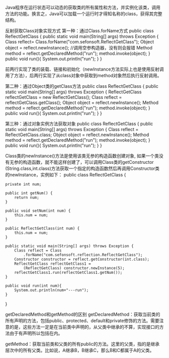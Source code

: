 Java程序在运行状态可以动态的获取类的所有属性和方法，并实例化该类，调用方法的功能。换言之，Java可以加载一个运行时才得知名称的class，获得其完整结构。

反射获取Class对象实现方式
第一种：通过Class.forName方式
public class ReflectGetClass {
    public static void main(String[] args) throws Exception {
        Class reflect= Class.forName("com.sefonsoft.ReflectGetClass");
        Object object = reflect.newInstance(); //调用空参构造器，没有则会报错
        Method method = reflect.getDeclaredMethod("run");
        method.invoke(object);
    }
    public void run(){
        System.out.println("run");
    }
}

前两行实现了类的装载、链接和初始化（newInstance方法实际上也是使用反射调用了<init>方法），后两行实现了从class对象中获取到method对象然后执行反射调用。

第二种：通过Object类的getClass方法
public class ReflectGetClass {
    public static void main(String[] args) throws Exception {
        ReflectGetClass reflectGetClass = new ReflectGetClass();
        Class reflect = reflectGetClass.getClass();
        Object object = reflect.newInstance();
        Method method = reflect.getDeclaredMethod("run");
        method.invoke(object);
    }
    public void run(){
        System.out.println("run");
    }
}


第三种：通过对象实例方法获取对象
public class ReflectGetClass {
    public static void main(String[] args) throws Exception {
        Class reflect = ReflectGetClass.class;
        Object object = reflect.newInstance();
        Method method = reflect.getDeclaredMethod("run");
        method.invoke(object);
    }
    public void run(){
        System.out.println("run");
    }
}


Class类的newInstance()方法是使用该类无参的构造函数创建对象, 如果一个类没有无参的构造函数，就不能这样创建了，可以调用Class类的getConstructor (String.class,int.class)方法获取一个指定的构造函数然后再调用Constructor类的newInstance，实例如下：
public class ReflectGetClass {

    private int num;

    public int getNum() {
        return num;
    }

    public void setNum(int num) {
        this.num = num;
    }

    public ReflectGetClass(int num) {
        this.num = num;
    }

    public static void main(String[] args) throws Exception {
        Class reflect = Class
            .forName("com.sefonsoft.reflection.ReflectGetClass");
        Constructor constructor = reflect.getConstructor(int.class);
        ReflectGetClass reflectGetClass1 = 
            (ReflectGetClass) constructor.newInstance(5);
        reflectGetClass1.run(reflectGetClass1.getNum());
    }
    
    public void run(int num){
        System.out.println(num+"---run");
    }
}



getDeclaredMethod和getMethod的区别
getDeclaredMethod：获取当前类的所有声明的方法，包括public、protected、default和private修饰的方法。需要注意的是，这些方法一定是在当前类中声明的，从父类中继承的不算，实现接口的方法由于有声明所以包括在内。

getMethod：获取当前类和父类的所有public的方法。这里的父类，指的是继承层次中的所有父类。比如说，A继承B，B继承C，那么B和C都属于A的父类。
